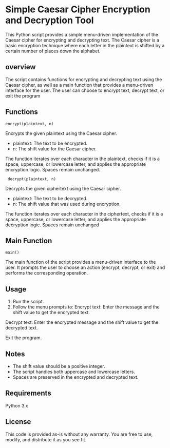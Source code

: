 
# Simple Caesar Cipher Encryption and Decryption Tool

This Python script provides a simple menu-driven implementation of the Caesar cipher for encrypting and decrypting text. The Caesar cipher is a basic encryption technique where each letter in the plaintext is shifted by a certain number of places down the alphabet.

## overview
The script contains functions for encrypting and decrypting text using the Caesar cipher, as well as a main function that provides a menu-driven interface for the user. The user can choose to encrypt text, decrypt text, or exit the program
## Functions
    encrypt(plaintext, n)

Encrypts the given plaintext using the Caesar cipher.
* plaintext: The text to be encrypted.
* n: The shift value for the Caesar cipher.

The function iterates over each character in the plaintext, checks if it is a space, uppercase, or lowercase letter, and applies the appropriate encryption logic. Spaces remain unchanged.

     decrypt(plaintext, n)

Decrypts the given ciphertext using the Caesar cipher.
* plaintext: The text to be decrypted.
* n: The shift value that was used during encryption.

The function iterates over each character in the ciphertext, checks if it is a space, uppercase, or lowercase letter, and applies the appropriate decryption logic. Spaces remain unchanged




## Main Function

    main()

The main function of the script provides a menu-driven interface to the user. It prompts the user to choose an action (encrypt, decrypt, or exit) and performs the corresponding operation.


## Usage
 
 1. Run the script.
 2. Follow the menu prompts to:
  Encrypt text: Enter the message and the shift value to     get the encrypted text.

  Decrypt text: Enter the encrypted message and the shift value to get the decrypted text.
  
Exit the program.


## Notes

* The shift value should be a positive integer.
* The script handles both uppercase and lowercase letters.
* Spaces are preserved in the encrypted and decrypted text.

## Requirements
Python 3.x
## License

This code is provided as-is without any warranty. You are free to use, modify, and distribute it as you see fit.

